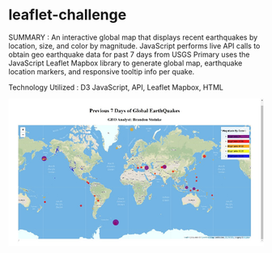 # leaflet-challenge

SUMMARY : An interactive global map that displays recent earthquakes by location, size, and color by magnitude.
JavaScript performs live API calls to obtain geo earthquake data for past 7 days from USGS
Primary uses the JavaScript Leaflet Mapbox library to generate global map, earthquake location markers, and responsive tooltip info per quake.

Technology Utilized : D3 JavaScript, API, Leaflet Mapbox, HTML


<img src="https://github.com/BrandinO771/Brandino771.github.io/blob/master/assets/quake_img.jpg">

